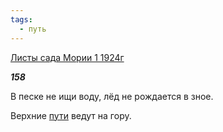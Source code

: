 ```yaml
---
tags:
  - путь
---
```

[Листы сада Мории 1 1924г](https://127.0.0.1:4002/agni/1924)

___158___

В песке не ищи воду, лёд не рождается в зное.   

Верхние [пути](../../../tags/#путь) ведут на гору.   

